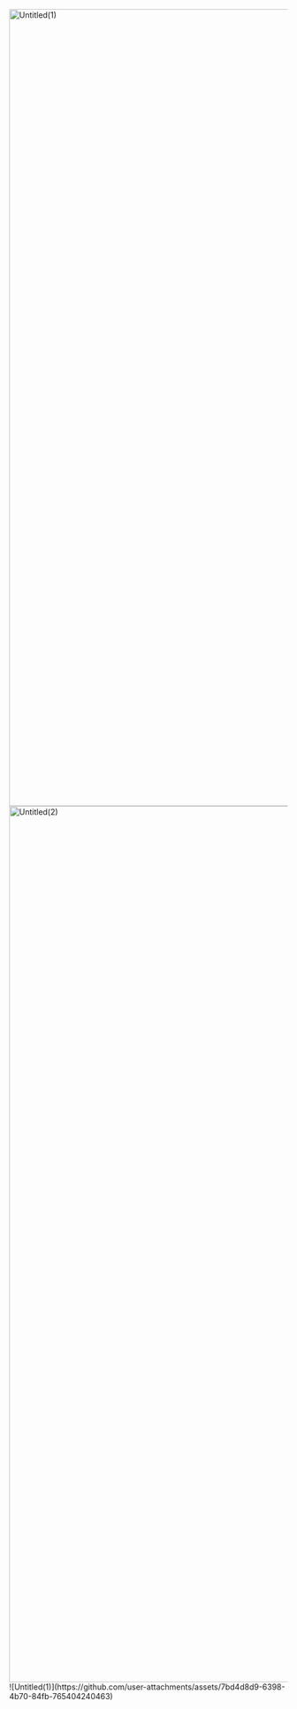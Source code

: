 <img width="1440" alt="Untitled(1)" src="https://github.com/user-attachments/assets/ebfe52eb-8978-4ce2-b04f-5fe6401587ee">
<img width="1583" alt="Untitled(2)" src="https://github.com/user-attachments/assets/ebf61606-0c52-483c-804f-ceaa8811b8e9">
![Untitled(1)](https://github.com/user-attachments/assets/7bd4d8d9-6398-4b70-84fb-765404240463)
